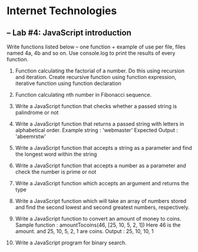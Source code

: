 # Internet Technologies
## – Lab #4: JavaScript introduction

Write functions listed below – one function + example of use per file, files named 4a, 4b and so on. Use console.log to print the results of every function.

1. Function calculating the factorial of a number. Do this using recursion and iteration. Create recursive function using function expression, iterative function using function declaration

2. Function calculating nth number in Fibonacci sequence.

3. Write a JavaScript function that checks whether a passed string is palindrome or not

4. Write a JavaScript function that returns a passed string with letters in alphabetical order. Example string : 'webmaster' Expected Output : 'abeemrstw'

5. Write a JavaScript function that accepts a string as a parameter and find the longest word within the string

6. Write a JavaScript function that accepts a number as a parameter and check the number is prime or not

7. Write a JavaScript function which accepts an argument and returns the type

8. Write a JavaScript function which will take an array of numbers stored and find the second lowest and second greatest numbers, respectively.

9. Write a JavaScript function to convert an amount of money to coins. Sample function : amountTocoins(46, [25, 10, 5, 2, 1]) Here 46 is the amount. and 25, 10, 5, 2, 1 are coins. Output : 25, 10, 10, 1

10. Write a JavaScript program for binary search.
